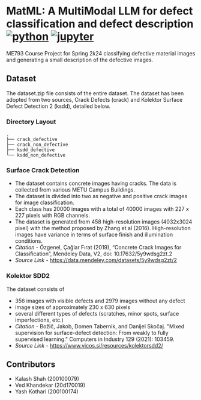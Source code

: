 # MatML: A MultiModal LLM for defect classification and defect description[![python](https://img.shields.io/badge/Python-3.9-3776AB.svg?style=flat&logo=python&logoColor=white)](https://www.python.org) [![jupyter](https://img.shields.io/badge/Jupyter-Lab-F37626.svg?style=flat&logo=Jupyter)](https://jupyterlab.readthedocs.io/en/stable)
ME793 Course Project for Spring 2k24 classifying defective material images and generating a small description of the defective images.

## Dataset
The dataset.zip file consists of the entire dataset. The dataset has been adopted from two sources, Crack Defects (crack) and Kolektor Surface Defect Detection 2 (ksdd), detailed below.
### Directory Layout
    .
    ├── crack_defective
    ├── crack_non_defective
    ├── ksdd_defective       
    └── ksdd_non_defective 
    
### Surface Crack Detection


- The dataset contains concrete images having cracks. The data is collected from various METU Campus Buildings.
- The dataset is divided into two as negative and positive crack images for image classification. 
- Each class has 20000 images with a total of 40000 images with 227 x 227 pixels with RGB channels. 
- The dataset is generated from 458 high-resolution images (4032x3024 pixel) with the method proposed by Zhang et al (2016). 
High-resolution images have variance in terms of surface finish and illumination conditions. 
- <i>Citation</i> - Özgenel, Çağlar Fırat (2019), “Concrete Crack Images for Classification”, Mendeley Data, V2, doi: 10.17632/5y9wdsg2zt.2
- <i>Source Link</i> - https://data.mendeley.com/datasets/5y9wdsg2zt/2 


### Kolektor SDD2
The dataset consists of
- 356 images with visible defects and 2979 images without any defect
- image sizes of approximately 230 x 630 pixels
- several different types of defects (scratches, minor spots, surface imperfections, etc.)
- <i>Citation</i> - Božič, Jakob, Domen Tabernik, and Danijel Skočaj. "Mixed supervision for surface-defect detection: From weakly to fully supervised learning." Computers in Industry 129 (2021): 103459.
- <i>Source Link </i> - https://www.vicos.si/resources/kolektorsdd2/
## Contributors
- Kalash Shah (200100079)
- Ved Khandekar (20d170019)
- Yash Kothari (200100174)
